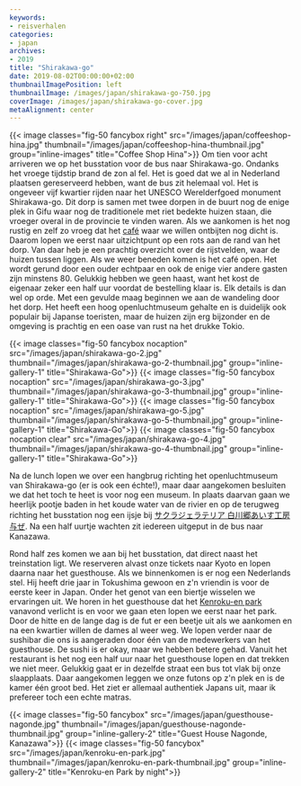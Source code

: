 ```yaml
---
keywords:
- reisverhalen
categories:
- japan
archives:
- 2019
title: "Shirakawa-go"
date: 2019-08-02T00:00:00+02:00
thumbnailImagePosition: left
thumbnailImage: /images/japan/shirakawa-go-750.jpg
coverImage: /images/japan/shirakawa-go-cover.jpg
metaAlignment: center
---
```


{{< image classes="fig-50 fancybox right" src="/images/japan/coffeeshop-hina.jpg" thumbnail="/images/japan/coffeeshop-hina-thumbnail.jpg" group="inline-images" title="Coffee Shop Hina">}}
Om tien voor acht arriveren we op het busstation voor de bus naar Shirakawa-go. Ondanks het vroege tijdstip brand de zon al fel. Het is goed dat we al in Nederland plaatsen gereserveerd hebben, want de bus zit helemaal vol. Het is ongeveer vijf kwartier rijden naar het UNESCO Werelderfgoed monument Shirakawa-go. Dit dorp is samen met twee dorpen in de buurt nog de enige plek in Gifu waar nog de traditionele met riet bedekte huizen staan, die vroeger overal in de provincie te vinden waren. Als we aankomen is het nog rustig en zelf zo vroeg dat het 
[café](https://maps.app.goo.gl/NaXCTftPqm2bzB189) waar we willen ontbijten nog dicht is. Daarom lopen we eerst naar uitzichtpunt op een rots aan de rand van het dorp. Van daar heb je een prachtig overzicht over de rijstvelden, waar de huizen tussen liggen. Als we weer beneden komen is het café open. Het wordt gerund door een ouder echtpaar en ook de enige vier andere gasten zijn minstens 80. Gelukkig hebben we geen haast, want het kost de eigenaar zeker een half uur voordat de bestelling klaar is. Elk details is dan wel op orde.
Met een gevulde maag beginnen we aan de wandeling door het dorp. Het heeft een hoog openluchtmuseum gehalte en is duidelijk ook populair bij Japanse toeristen, maar de huizen zijn erg bijzonder en de omgeving is prachtig en een oase van rust na het drukke Tokio.

{{< image classes="fig-50 fancybox nocaption" src="/images/japan/shirakawa-go-2.jpg" thumbnail="/images/japan/shirakawa-go-2-thumbnail.jpg" group="inline-gallery-1" title="Shirakawa-Go">}}
{{< image classes="fig-50 fancybox nocaption" src="/images/japan/shirakawa-go-3.jpg" thumbnail="/images/japan/shirakawa-go-3-thumbnail.jpg" group="inline-gallery-1" title="Shirakawa-Go">}}
{{< image classes="fig-50 fancybox nocaption" src="/images/japan/shirakawa-go-5.jpg" thumbnail="/images/japan/shirakawa-go-5-thumbnail.jpg" group="inline-gallery-1" title="Shirakawa-Go">}}
{{< image classes="fig-50 fancybox nocaption clear" src="/images/japan/shirakawa-go-4.jpg" thumbnail="/images/japan/shirakawa-go-4-thumbnail.jpg" group="inline-gallery-1" title="Shirakawa-Go">}}


Na de lunch lopen we over een hangbrug richting het openluchtmuseum van Shirakawa-go (er is ook een échte!), maar daar aangekomen besluiten we dat het toch te heet is voor nog een museum. In plaats daarvan gaan we heerlijk pootje baden in het koude water van de rivier en op de terugweg richting het busstation nog een ijsje bij [サクラジェラテリア 白川郷あいす工房与ぜ](https://maps.app.goo.gl/ipKMjAg7amZ74Dfu8). Na een half uurtje wachten zit iedereen uitgeput in de bus naar Kanazawa.

Rond half zes komen we aan bij het busstation, dat direct naast het treinstation ligt. We reserveren alvast onze tickets naar Kyoto en lopen daarna naar het guesthouse.
Als we binnenkomen is er nog een Nederlands stel. Hij heeft drie jaar in Tokushima gewoon en z'n vriendin is voor de eerste keer in Japan. Onder het genot van een biertje wisselen we ervaringen uit. We horen in het guesthouse dat het [Kenroku-en park](http://www.pref.ishikawa.jp/siro-niwa/kenrokuen/e/index.html) vanavond verlicht is en voor we gaan eten lopen we eerst naar het park. Door de hitte en de lange dag is de fut er een beetje uit als we aankomen en na een kwartier willen de dames al weer weg. We lopen verder naar de sushibar die ons is aangeraden door één van de medewerkers van het guesthouse. De sushi is er okay, maar we hebben betere gehad. Vanuit het restaurant is het nog een half uur naar het guesthouse lopen en dat trekken we niet meer. Gelukkig gaat er in dezelfde straat een bus tot vlak bij onze slaapplaats.
Daar aangekomen leggen we onze futons op z'n plek en is de kamer één groot bed. Het ziet er allemaal authentiek Japans uit, maar ik prefereer toch een echte matras.


{{< image classes="fig-50 fancybox" src="/images/japan/guesthouse-nagonde.jpg" thumbnail="/images/japan/guesthouse-nagonde-thumbnail.jpg" group="inline-gallery-2" title="Guest House Nagonde, Kanazawa">}}
{{< image classes="fig-50 fancybox" src="/images/japan/kenroku-en-park.jpg" thumbnail="/images/japan/kenroku-en-park-thumbnail.jpg" group="inline-gallery-2" title="Kenroku-en Park by night">}}

